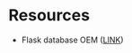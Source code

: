 # Resources
- Flask database OEM ([LINK](https://blog.miguelgrinberg.com/post/the-flask-mega-tutorial-part-iv-database))
